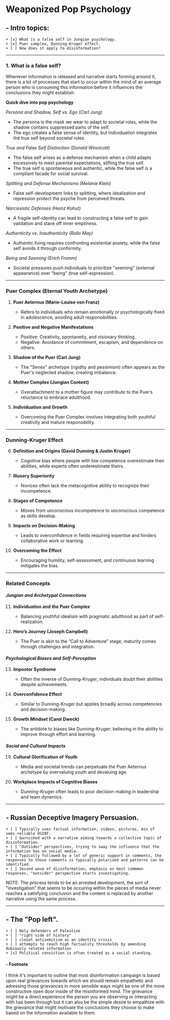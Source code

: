 # Weaponized Pop Psychology

## - Intro topics:
	+ [x] What is a false self in Jungian psychology.
	+ [x] Puer complex, Dunning-Kruger effect.
	+ [ ] How does it apply to disinformation?

---

### 1. What is a false self?

Whenever information is released and narrative starts forming around it, there is a lot of processes that start to occur within the mind of an average person who is consuming this information before it influences the conclusions they might establish.

**Quick dive into pop psychology**

 *Persona and Shadow, Self vs. Ego (Carl Jung)*
   - The persona is the mask we wear to adapt to societal roles, while the shadow contains suppressed parts of the self. 
   - The ego creates a false sense of identity, but individuation integrates the true self beyond societal roles.

 *True and False Self Distinction (Donald Winnicott)*
   - The false self arises as a defense mechanism when a child adapts excessively to meet parental expectations, stifling the true self.
   - The true self is spontaneous and authentic, while the false self is a compliant facade for social survival.

 *Splitting and Defense Mechanisms (Melanie Klein)*
   - False self-development links to splitting, where idealization and repression protect the psyche from perceived threats.

 *Narcissistic Defenses (Heinz Kohut)*
   - A fragile self-identity can lead to constructing a false self to gain validation and stave off inner emptiness.

 *Authenticity vs. Inauthenticity (Rollo May)*
   - Authentic living requires confronting existential anxiety, while the false self avoids it through conformity.

 *Being and Seeming (Erich Fromm)*
   - Societal pressures push individuals to prioritize "seeming" (external appearance) over "being" (true self-expression).


---

### **Puer Complex (Eternal Youth Archetype)**  
1. **Puer Aeternus (Marie-Louise von Franz)**  
   - Refers to individuals who remain emotionally or psychologically fixed in adolescence, avoiding adult responsibilities.  

2. **Positive and Negative Manifestations**  
   - Positive: Creativity, spontaneity, and visionary thinking.  
   - Negative: Avoidance of commitment, escapism, and dependence on others.

3. **Shadow of the Puer (Carl Jung)**  
   - The "Senex" archetype (rigidity and pessimism) often appears as the Puer's neglected shadow, creating imbalance.

4. **Mother Complex (Jungian Context)**  
   - Overattachment to a mother figure may contribute to the Puer’s reluctance to embrace adulthood.

5. **Individuation and Growth**  
   - Overcoming the Puer Complex involves integrating both youthful creativity and mature responsibility.

---

### **Dunning-Kruger Effect**  
6. **Definition and Origins (David Dunning & Justin Kruger)**  
   - Cognitive bias where people with low competence overestimate their abilities, while experts often underestimate theirs.

7. **Illusory Superiority**  
   - Novices often lack the metacognitive ability to recognize their incompetence.

8. **Stages of Competence**  
   - Moves from unconscious incompetence to unconscious competence as skills develop.

9. **Impacts on Decision-Making**  
   - Leads to overconfidence in fields requiring expertise and hinders collaborative work or learning.

10. **Overcoming the Effect**  
    - Encouraging humility, self-assessment, and continuous learning mitigates the bias.

---

### **Related Concepts**

#### *Jungian and Archetypal Connections*  
11. **Individuation and the Puer Complex**  
    - Balancing youthful idealism with pragmatic adulthood as part of self-realization.

12. **Hero’s Journey (Joseph Campbell)**  
    - The Puer is akin to the “Call to Adventure” stage; maturity comes through challenges and integration.

#### *Psychological Biases and Self-Perception*  
13. **Impostor Syndrome**  
    - Often the inverse of Dunning-Kruger; individuals doubt their abilities despite achievements.

14. **Overconfidence Effect**  
    - Similar to Dunning-Kruger but applies broadly across competencies and decision-making.

15. **Growth Mindset (Carol Dweck)**  
    - The antidote to biases like Dunning-Kruger: believing in the ability to improve through effort and learning.

#### *Social and Cultural Impacts*  
19. **Cultural Glorification of Youth**  
    - Media and societal trends can perpetuate the Puer Aeternus archetype by overvaluing youth and devaluing age.

20. **Workplace Impacts of Cognitive Biases**  
    - Dunning-Kruger often leads to poor decision-making in leadership and team dynamics.

---

## - Russian Deceptive Imagery Persuasion.
    + [ ] Typically uses factual information, videos, pictures, mix of semi-reliable OSINT.
    + [ ] Garnished with a narrative aiming towards a collective topic of disinformation.
    + [ ] "Outsider" perspectives, trying to sway the influence that the information has on social media.
    + [ ] Typically followed by a lot of generic support in comments, the responses to those comments is typically polarized and patterns can be identified.
    + [ ] Second wave of disinformation, emphasis on most commmon responses, "outsider" perspective starts investigating.
 
 NOTE: The process tends to be an arrested development, the sort of "investigation" that seems to be occuring within the pieces of media never reaches a satisfying conclusion and the content is replaced by another narrative using the same process.
 
---

## - The "Pop left".
 	+ [ ] Holy defenders of Palestine
 	+ [ ] "right side of history"
 	+ [ ] closet antisemitism as an identity crisis
 	+ [ ] attempts to reach high factuality thresholds by amending dubiously related information
 	+ [x] Political conviction is often treated as a social standing.

#### - Footnote

I think it's important to outline that most disinformation campaign is based upon real grievances towards which we should remain empathetic and adressing those grievances in more sensible ways might be one of the more constructive open door inside of the misinformed mind.
The grievance might be a direct experience the person you are observing or interacting with has been through but it can also be the simple desire to empathize with the grievance that might motivate the conclusions they choose to make based on the information available to them.